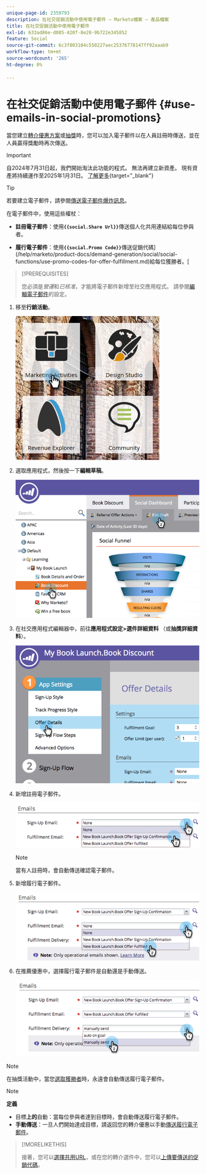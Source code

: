 ```yaml
---
unique-page-id: 2359793
description: 在社交促銷活動中使用電子郵件 — Marketo檔案 — 產品檔案
title: 在社交促銷活動中使用電子郵件
exl-id: 633ad86e-d085-420f-8e28-9b722e345852
feature: Social
source-git-commit: 6c3f803104c550227aec25376778147ff92aaab9
workflow-type: tm+mt
source-wordcount: '265'
ht-degree: 0%

---
```


# 在社交促銷活動中使用電子郵件 {#use-emails-in-social-promotions}

當您建立[轉介優惠方案](/help/marketo/product-docs/demand-generation/social/referral-offers/create-a-referral-offer.md)或[抽獎](/help/marketo/product-docs/demand-generation/social/sweepstakes/create-sweepstakes.md)時，您可以加入電子郵件以在人員註冊時傳送，並在人員贏得獎勵時再次傳送。

>[!IMPORTANT]
>
>自2024年7月31日起，我們開始淘汰此功能的程式。 無法再建立新資產。 現有資產將持續運作至2025年1月31日。 [了解更多](https://nation.marketo.com/t5/employee-blogs/marketo-engage-social-features-deprecation/ba-p/351977){target="_blank"}

>[!TIP]
>
>若要建立電子郵件，請參閱[傳送電子郵件爆炸訊息](/help/marketo/getting-started/quick-wins/send-an-email.md)。

在電子郵件中，使用這些權杖：

* **註冊電子郵件**：使用&#x200B;**`{{social.Share Url}}`**&#x200B;傳送個人化共用連結給每位參與者。

* **履行電子郵件**：使用&#x200B;**`{{social.Promo Code}}`**&#x200B;傳送促銷代碼](/help/marketo/product-docs/demand-generation/social/social-functions/use-promo-codes-for-offer-fulfillment.md)給每位獲勝者。[

>[!PREREQUISITES]
>
>您必須是&#x200B;_營運_&#x200B;和&#x200B;_已核准_，才能將電子郵件新增至社交應用程式。 請參閱[編輯電子郵件](/help/marketo/product-docs/email-marketing/general/functions-in-the-editor/make-an-email-operational.md)的設定。

1. 移至&#x200B;**行銷活動**。

   ![](assets/ma.png)

1. 選取應用程式，然後按一下&#x200B;**編輯草稿**。

   ![](assets/image2014-9-19-16-3a12-3a33.png)

1. 在社交應用程式編輯器中，前往&#x200B;**應用程式設定>選件詳細資料** （或&#x200B;**抽獎詳細資料**）。

   ![](assets/image2014-9-19-16-3a12-3a41.png)

1. 新增註冊電子郵件。

   ![](assets/image2014-9-19-16-3a12-3a49.png)

   >[!NOTE]
   >
   >當有人註冊時，會自動傳送確認電子郵件。

1. 新增履行電子郵件。

   ![](assets/image2014-9-19-16-3a15-3a26.png)

1. 在推薦優惠中，選擇履行電子郵件是自動還是手動傳送。

   ![](assets/image2014-9-19-16-3a15-3a36.png)

>[!NOTE]
>
>在抽獎活動中，當您[選取獲勝者](/help/marketo/product-docs/demand-generation/social/sweepstakes/select-sweepstakes-winners.md)時，永遠會自動傳送履行電子郵件。

>[!NOTE]
>
>**定義**
>
>* 目標&#x200B;**上的**&#x200B;自動：當每位參與者達到目標時，會自動傳送履行電子郵件。
>* **手動傳送**：一旦人們開始達成目標，請返回您的轉介優惠以手動[傳送履行電子郵件](/help/marketo/product-docs/demand-generation/social/referral-offers/send-referral-offer-fulfillment-email.md)。
>

>[!MORELIKETHIS]
>
>接著，您可以[選擇共用URL](/help/marketo/product-docs/demand-generation/social/social-functions/choose-the-share-url-for-a-social-app.md)，或在您的轉介選件中，您可以[上傳要傳送的促銷代碼](/help/marketo/product-docs/demand-generation/social/social-functions/use-promo-codes-for-offer-fulfillment.md)。
